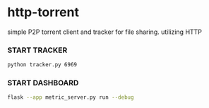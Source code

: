 # http-torrent
simple P2P torrent client and tracker for file sharing. utilizing HTTP  

### START TRACKER
```bash
python tracker.py 6969
```

### START DASHBOARD
```bash
flask --app metric_server.py run --debug
```


